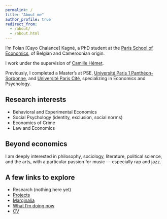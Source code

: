 ```yaml
---
permalink: /
title: "About me"
author_profile: true
redirect_from: 
  - /about/
  - /about.html
---
```


I’m Folan [Cayo Chalance] Kagné, a PhD student at the [Paris School of Economics](https://www.parisschoolofeconomics.eu/en/), of Belgian and Cameroonian origin.  

I work under the supervision of [Camille Hémet](https://sites.google.com/site/camillehemet/).  

Previously, I completed a Master’s at PSE, [Université Paris 1 Panthéon-Sorbonne](https://www.pantheonsorbonne.fr/), and [Université Paris Cité](https://u-paris.fr/), specializing in Economics and Psychology.  



## Research interests
- Behavioral and Experimental Economics  
- Social Psychology (identity, exclusion, social norms)  
- Economics of Crime  
- Law and Economics  



## Beyond economics
I am deeply interested in philosophy, sociology, literature, political science, and the arts, with a particular passion for music — especially rap and jazz.  



## A few links to explore
- Research (nothing here yet)
- [Projects](/working-projects/)  
- [Marginalia](/year-archive/)  
- [What I’m doing now](/now/)  
- [CV](/files/cv.pdf)  
